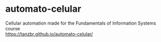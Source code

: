 # automato-celular
Cellular automation made for the Fundamentals of Information Systems course<br>
https://tanzbr.github.io/automato-celular/
